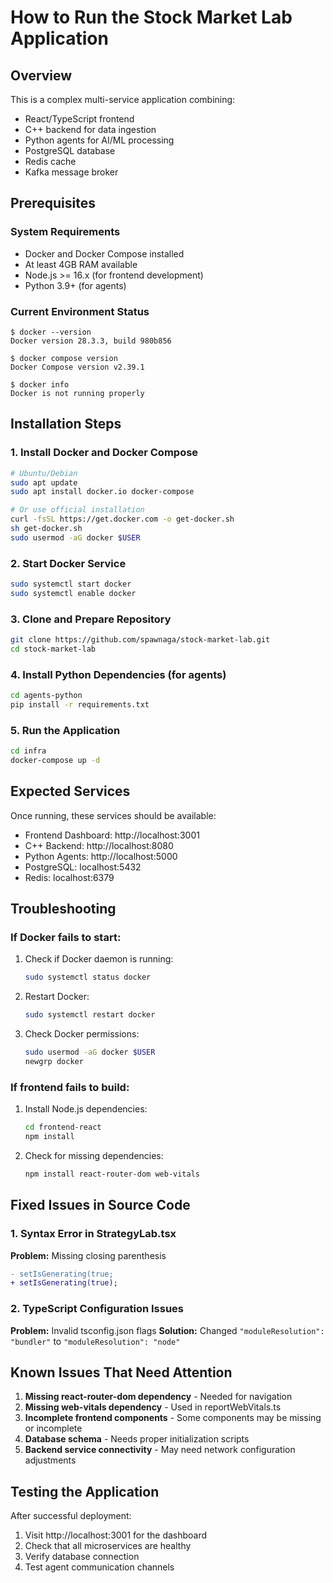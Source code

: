 # How to Run the Stock Market Lab Application

## Overview
This is a complex multi-service application combining:
- React/TypeScript frontend
- C++ backend for data ingestion  
- Python agents for AI/ML processing
- PostgreSQL database
- Redis cache
- Kafka message broker

## Prerequisites

### System Requirements
- Docker and Docker Compose installed
- At least 4GB RAM available
- Node.js >= 16.x (for frontend development)
- Python 3.9+ (for agents)

### Current Environment Status
```
$ docker --version
Docker version 28.3.3, build 980b856

$ docker compose version
Docker Compose version v2.39.1

$ docker info
Docker is not running properly
```

## Installation Steps

### 1. Install Docker and Docker Compose
```bash
# Ubuntu/Debian
sudo apt update
sudo apt install docker.io docker-compose

# Or use official installation
curl -fsSL https://get.docker.com -o get-docker.sh
sh get-docker.sh
sudo usermod -aG docker $USER
```

### 2. Start Docker Service
```bash
sudo systemctl start docker
sudo systemctl enable docker
```

### 3. Clone and Prepare Repository
```bash
git clone https://github.com/spawnaga/stock-market-lab.git
cd stock-market-lab
```

### 4. Install Python Dependencies (for agents)
```bash
cd agents-python
pip install -r requirements.txt
```

### 5. Run the Application
```bash
cd infra
docker-compose up -d
```

## Expected Services
Once running, these services should be available:
- Frontend Dashboard: http://localhost:3001
- C++ Backend: http://localhost:8080  
- Python Agents: http://localhost:5000
- PostgreSQL: localhost:5432
- Redis: localhost:6379

## Troubleshooting

### If Docker fails to start:
1. Check if Docker daemon is running:
   ```bash
   sudo systemctl status docker
   ```

2. Restart Docker:
   ```bash
   sudo systemctl restart docker
   ```

3. Check Docker permissions:
   ```bash
   sudo usermod -aG docker $USER
   newgrp docker
   ```

### If frontend fails to build:
1. Install Node.js dependencies:
   ```bash
   cd frontend-react
   npm install
   ```

2. Check for missing dependencies:
   ```bash
   npm install react-router-dom web-vitals
   ```

## Fixed Issues in Source Code

### 1. Syntax Error in StrategyLab.tsx
**Problem:** Missing closing parenthesis
```diff
- setIsGenerating(true;
+ setIsGenerating(true);
```

### 2. TypeScript Configuration Issues
**Problem:** Invalid tsconfig.json flags
**Solution:** Changed `"moduleResolution": "bundler"` to `"moduleResolution": "node"`

## Known Issues That Need Attention

1. **Missing react-router-dom dependency** - Needed for navigation
2. **Missing web-vitals dependency** - Used in reportWebVitals.ts
3. **Incomplete frontend components** - Some components may be missing or incomplete
4. **Database schema** - Needs proper initialization scripts
5. **Backend service connectivity** - May need network configuration adjustments

## Testing the Application

After successful deployment:
1. Visit http://localhost:3001 for the dashboard
2. Check that all microservices are healthy
3. Verify database connection
4. Test agent communication channels